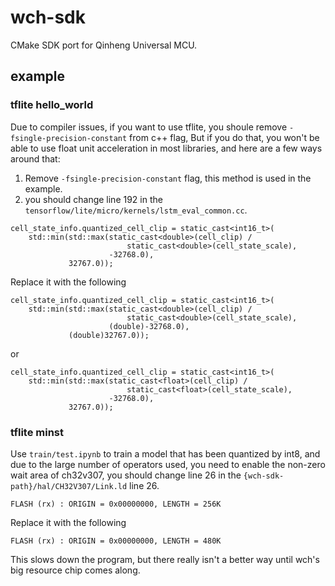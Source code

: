 # wch-sdk
CMake SDK port for Qinheng Universal MCU.

## example

### tflite hello_world
Due to compiler issues, if you want to use tflite, you shoule remove `-fsingle-precision-constant` from c++ flag, But if you do that, you won't be able to use float unit acceleration in most libraries, and here are a few ways around that:
1. Remove `-fsingle-precision-constant` flag, this method is used in the example.
2. you should change line 192 in the `tensorflow/lite/micro/kernels/lstm_eval_common.cc`.
```
cell_state_info.quantized_cell_clip = static_cast<int16_t>(
    std::min(std::max(static_cast<double>(cell_clip) /
                          static_cast<double>(cell_state_scale),
                      -32768.0),
             32767.0));
```
Replace it with the following
```
cell_state_info.quantized_cell_clip = static_cast<int16_t>(
    std::min(std::max(static_cast<double>(cell_clip) /
                          static_cast<double>(cell_state_scale),
                      (double)-32768.0),
             (double)32767.0));
```
or
```
cell_state_info.quantized_cell_clip = static_cast<int16_t>(
    std::min(std::max(static_cast<float>(cell_clip) /
                          static_cast<float>(cell_state_scale),
                      -32768.0),
             32767.0));
```

### tflite minst
Use `train/test.ipynb` to train a model that has been quantized by int8, and due to the large number of operators used, you need to enable the non-zero wait area of ch32v307, you should change line 26 in the `{wch-sdk-path}/hal/CH32V307/Link.ld` line 26.
```
FLASH (rx) : ORIGIN = 0x00000000, LENGTH = 256K
```
Replace it with the following
```
FLASH (rx) : ORIGIN = 0x00000000, LENGTH = 480K
```
This slows down the program, but there really isn't a better way until wch's big resource chip comes along.